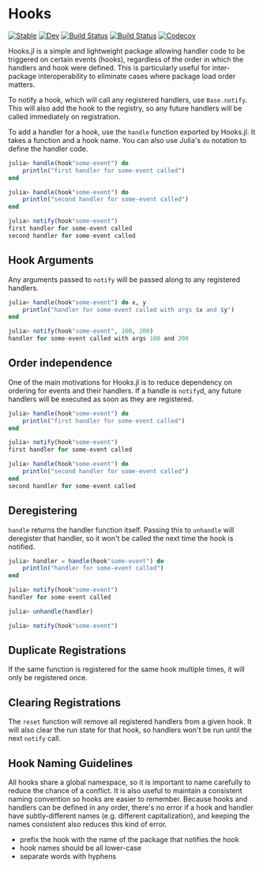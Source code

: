 # Hooks

[![Stable](https://img.shields.io/badge/docs-stable-blue.svg)](https://ssfrr.github.io/Hooks.jl/stable)
[![Dev](https://img.shields.io/badge/docs-dev-blue.svg)](https://ssfrr.github.io/Hooks.jl/dev)
[![Build Status](https://travis-ci.com/ssfrr/Hooks.jl.svg?branch=master)](https://travis-ci.com/ssfrr/Hooks.jl)
[![Build Status](https://ci.appveyor.com/api/projects/status/github/ssfrr/Hooks.jl?svg=true)](https://ci.appveyor.com/project/ssfrr/Hooks-jl)
[![Codecov](https://codecov.io/gh/ssfrr/Hooks.jl/branch/master/graph/badge.svg)](https://codecov.io/gh/ssfrr/Hooks.jl)

Hooks.jl is a simple and lightweight package allowing handler code to be triggered on certain events (hooks), regardless of the order in which the handlers and hook were defined. This is particularly useful for inter-package interoperability to eliminate cases where package load order matters.

To notify a hook, which will call any registered handlers, use `Base.notify`. This will also add the hook to the registry, so any future handlers will be called immediately on registration.

To add a handler for a hook, use the `handle` function exported by Hooks.jl. It takes a function and a hook name. You can also use Julia's `do` notation to define the handler code.

```julia
julia> handle(hook"some-event") do
    println("first handler for some-event called")
end

julia> handle(hook"some-event") do
    println("second handler for some-event called")
end

julia> notify(hook"some-event")
first handler for some-event called
second handler for some-event called
```

## Hook Arguments

Any arguments passed to `notify` will be passed along to any registered handlers.

```julia
julia> handle(hook"some-event") do x, y
    println("handler for some-event called with args $x and $y")
end

julia> notify(hook"some-event", 100, 200)
handler for some-event called with args 100 and 200
```

## Order independence

One of the main motivations for Hooks.jl is to reduce dependency on ordering for events and their handlers. If a handle is `notify`d, any future handlers will be executed as soon as they are registered.

```julia
julia> handle(hook"some-event") do
    println("first handler for some-event called")
end

julia> notify(hook"some-event")
first handler for some-event called

julia> handle(hook"some-event") do
    println("second handler for some-event called")
end
second handler for some-event called
```

## Deregistering

`handle` returns the handler function itself. Passing this to `unhandle` will deregister that handler, so it won't be called the next time the hook is notified.

```julia
julia> handler = handle(hook"some-event") do
    println("handler for some-event called")
end

julia> notify(hook"some-event")
handler for some-event called

julia> unhandle(handler)

julia> notify(hook"some-event")
```

## Duplicate Registrations

If the same function is registered for the same hook multiple times, it will only be registered once.

## Clearing Registrations

The `reset` function will remove all registered handlers from a given hook. It will also clear the run state for that hook, so handlers won't be run until the next `notify` call.

## Hook Naming Guidelines

All hooks share a global namespace, so it is important to name carefully to reduce the chance of a conflict. It is also useful to maintain a consistent naming convention so hooks are easier to remember. Because hooks and handlers can be defined in any order, there's no error if a hook and handler have subtly-different names (e.g. different capitalization), and keeping the names consistent also reduces this kind of error.

* prefix the hook with the name of the package that notifies the hook
* hook names should be all lower-case
* separate words with hyphens

